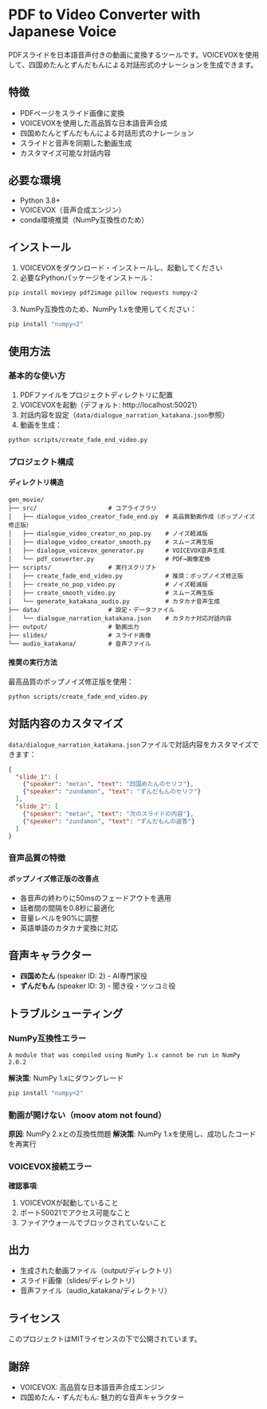 # PDF to Video Converter with Japanese Voice

PDFスライドを日本語音声付きの動画に変換するツールです。VOICEVOXを使用して、四国めたんとずんだもんによる対話形式のナレーションを生成できます。

## 特徴

- PDFページをスライド画像に変換
- VOICEVOXを使用した高品質な日本語音声合成
- 四国めたんとずんだもんによる対話形式のナレーション
- スライドと音声を同期した動画生成
- カスタマイズ可能な対話内容

## 必要な環境

- Python 3.8+
- VOICEVOX（音声合成エンジン）
- conda環境推奨（NumPy互換性のため）

## インストール

1. VOICEVOXをダウンロード・インストールし、起動してください
2. 必要なPythonパッケージをインストール：

```bash
pip install moviepy pdf2image pillow requests numpy<2
```

3. NumPy互換性のため、NumPy 1.xを使用してください：

```bash
pip install "numpy<2"
```

## 使用方法

### 基本的な使い方

1. PDFファイルをプロジェクトディレクトリに配置
2. VOICEVOXを起動（デフォルト: http://localhost:50021）
3. 対話内容を設定（`data/dialogue_narration_katakana.json`参照）
4. 動画を生成：

```bash
python scripts/create_fade_end_video.py
```

### プロジェクト構成

#### ディレクトリ構造
```
gen_movie/
├── src/                    # コアライブラリ
│   ├── dialogue_video_creator_fade_end.py  # 高品質動画作成（ポップノイズ修正版）
│   ├── dialogue_video_creator_no_pop.py    # ノイズ軽減版
│   ├── dialogue_video_creator_smooth.py    # スムーズ再生版
│   ├── dialogue_voicevox_generator.py      # VOICEVOX音声生成
│   └── pdf_converter.py                    # PDF→画像変換
├── scripts/                # 実行スクリプト
│   ├── create_fade_end_video.py            # 推奨：ポップノイズ修正版
│   ├── create_no_pop_video.py              # ノイズ軽減版
│   ├── create_smooth_video.py              # スムーズ再生版
│   └── generate_katakana_audio.py          # カタカナ音声生成
├── data/                   # 設定・データファイル
│   └── dialogue_narration_katakana.json    # カタカナ対応対話内容
├── output/                 # 動画出力
├── slides/                 # スライド画像
└── audio_katakana/         # 音声ファイル
```

#### 推奨の実行方法
最高品質のポップノイズ修正版を使用：
```bash
python scripts/create_fade_end_video.py
```

## 対話内容のカスタマイズ

`data/dialogue_narration_katakana.json`ファイルで対話内容をカスタマイズできます：

```json
{
  "slide_1": [
    {"speaker": "metan", "text": "四国めたんのセリフ"},
    {"speaker": "zundamon", "text": "ずんだもんのセリフ"}
  ],
  "slide_2": [
    {"speaker": "metan", "text": "次のスライドの内容"},
    {"speaker": "zundamon", "text": "ずんだもんの返答"}
  ]
}
```

### 音声品質の特徴

#### ポップノイズ修正版の改善点
- 各音声の終わりに50msのフェードアウトを適用
- 話者間の間隔を0.8秒に最適化
- 音量レベルを90%に調整
- 英語単語のカタカナ変換に対応

## 音声キャラクター

- **四国めたん** (speaker ID: 2) - AI専門家役
- **ずんだもん** (speaker ID: 3) - 聞き役・ツッコミ役

## トラブルシューティング

### NumPy互換性エラー
```
A module that was compiled using NumPy 1.x cannot be run in NumPy 2.0.2
```
**解決策**: NumPy 1.xにダウングレード
```bash
pip install "numpy<2"
```

### 動画が開けない（moov atom not found）
**原因**: NumPy 2.xとの互換性問題
**解決策**: NumPy 1.xを使用し、成功したコードを再実行

### VOICEVOX接続エラー
**確認事項**:
1. VOICEVOXが起動していること
2. ポート50021でアクセス可能なこと
3. ファイアウォールでブロックされていないこと

## 出力

- 生成された動画ファイル（output/ディレクトリ）
- スライド画像（slides/ディレクトリ）
- 音声ファイル（audio_katakana/ディレクトリ）

## ライセンス

このプロジェクトはMITライセンスの下で公開されています。

## 謝辞

- VOICEVOX: 高品質な日本語音声合成エンジン
- 四国めたん・ずんだもん: 魅力的な音声キャラクター